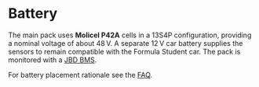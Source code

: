 # Battery

The main pack uses **Molicel P42A** cells in a 13S4P configuration, providing a nominal voltage of about 48 V. A separate 12 V car battery supplies the sensors to remain compatible with the Formula Student car. The pack is monitored with a [JBD BMS](https://www.notion.so/BMS-Bater-a-Kart-JBD-16078747314380e68688c3ab787fc1f7?pvs=21).

For battery placement rationale see the [FAQ](../../faq.md#battery).
